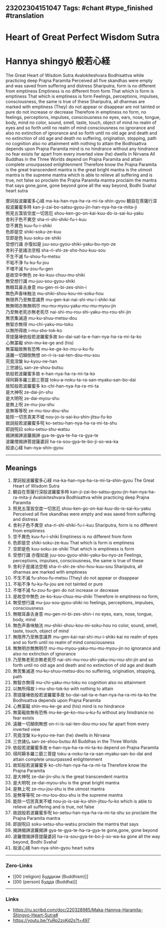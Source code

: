 23202304151047
Tags: #chant #type_finished #translation  
---
# Heart of Great Perfect Wisdom Sutra 
# Hannya shingyō 般若心経
The Great Heart of Wisdom Sutra
Avalokiteshvara Bodhisattva while practicing deep Prajna Paramita
Perceived all five skandhas were empty and was saved from suffering and distress
Shariputra, form is no different from emptiness
Emptiness is no different from form
That which is form is emptiness
That which is emptiness is form
Feelings, perceptions, impulses, consciousness, the same is true of these
Shariputra, all dharmas are marked with emptiness
(They) do not appear or disappear
are not tainted or pure
do not increase or decrease
Therefore in emptiness no form,
no feelings, perceptions, impulses, consciousness 
no eyes, ears, nose, tongue, body, mind 
no color, sound, smell, taste, touch, object of mind 
no realm of eyes and so forth until no realm of mind consciousness
no ignorance and also no extinction of ignorance 
and so forth until no old age and death and no extinction of old age and death 
no suffering, origination, stopping, path
no cognition also no attainment 
with nothing to attain 
the Bodhisattva depends upon Prajna Paramita
mind is no hindrance 
without any hindrance no fear exists 
far apart from every inverted view 
(he) dwells in Nirvana
All Buddhas in the Three Worlds
depend on Prajna Paramita 
and attain complete unsurpassed enlightenment
Therefore know the Prajna Paramita
is the great transcendent mantra 
is the great bright mantra 
is the utmost mantra 
is the supreme mantra 
which is able to relieve all suffering and is true, not false 
so proclaim the Prajna Paramita mantra 
proclaim the mantra that says
gone,gone, gone beyond 
gone all the way beyond, Bodhi Svaha! 
heart sutra

摩訶般波羅蜜多心経					ma-ka-han-nya-ha-ra-mi-ta-shin-gyou
観自在菩薩行深般波羅蜜多時 	  kan-ji-zai-bo-satsu-gyou-jin-han-nya-ha-ra-mita-ji  
照見五薀皆空度一切苦厄			   shou-ken-go-on-kai-kuu-do-is-sai-ku-yaku   
舍利子色不異空 						 sha-ri-shi-shiki-fu-i-kuu   
空不異色 									 kuu-fu-i-shiki    
色即是空 									 shiki-soku-ze-kuu    
空即是色 									 kuu-soku-ze-shiki    
受想行識 亦復如是 					   juu-sou-gyou-shiki-yaku-bu-nyo-ze    
舍利子是諸法空相 					   sha-ri-shi-ze-sho-hou-kuu-sou    
不生不滅 									 fu-shou-fu-metsu    
不垢不浄									 fu-ku-fu-jou    
不増不減 									 fu-zou-fu-gen    
是故空中無色 								ze-ko-kuu-chuu-mu-shiki    
無受想行識                                  mu-juu-sou-gyou-shiki    
無眼耳鼻舌身意                           mu-gen-ni-bi-zes-shin-i    
無色声香味触法                           mu-shiki-shou-kou-mi-soku-hou    
無限界乃至無意識界                    mu-gen-kai-nai-shi-mu-i-shiki-kai    
無無明亦無無明尽                       mu-mu-myou-yaku-mu-mu-myou-jin    
乃至無老死亦無老死尽                nai-shi-mu-rou-shi-yaku-mu-rou-shi-jin    
無苦集滅道                                  mu-ku-shuu-metsu-dou    
無智亦無得                                  mu-chi-yaku-mu-toku    
以無所得故                                  i-mu-sho-tok-ko    
菩提薩埵依般若波羅蜜多故         bo-dai-sat-ta-e-han-nya-ha-ra-mi-ta-ko    
心無罣礙                                     shin-mu-ke-ge and (his)    
無罣礙故無有恐怖                       mu-ke-ge-ko-mu-u-ku-fu    
遠離一切顛倒無想                       on-ri-is-sai-ten-dou-mu-sou    
究竟涅槃                                     ku-kyou-ne-han    
三世諸仏                                     san-ze-shou-butsu    
依般若波羅蜜多故                       e-han-nya-ha-ra-mi-ta-ko    
得阿耨多羅三藐三菩提                toku-a-noku-ta-ra-san-myaku-san-bo-dai    
故知般若波羅蜜多                       ko-chi-han-nya-ha-ra-mi-ta    
是大神呪                                     ze-dai-jin-shu    
是大明呪                                     ze-dai-myou-shu    
是無上呪                                     ze-mu-jou-shu    
是無等等呪                                  ze-mu-tou-dou-shu    
能除一切苦真実不嘘                   nou-jo-is-sai-ku-shin-jitsu-fu-ko    
故説般若波羅蜜多呪                   ko-setsu-han-nya-ha-ra-mi-ta-shu    
即説呪曰                                     soku-setsu-shu-watsu    
揭諦揭諦波羅揭諦                       gya-te-gya-te-ha-ra-gya-te    
波羅僧揭諦菩提薩婆訶                ha-ra-sou-gya-te-bo-ji-so-wa-ka    
般波心経                                     han-nya-shin-gyou    

---

## Meanings
1. 摩訶般波羅蜜多心経 ma-ka-han-nya-ha-ra-mi-ta-shin-gyou The Great Heart of Wisdom Sutra 
2. 観自在菩薩行深般波羅蜜多時 kan-ji-zai-bo-satsu-gyou-jin-han-nya-ha-ra-mita-ji Avalokiteshvara Bodhisattva while practicing deep Prajna Paramita 
3. 照見五薀皆空度一切苦厄 shou-ken-go-on-kai-kuu-do-is-sai-ku-yaku Perceived all five skandhas were empty and was saved from suffering and distress 
4. 舍利子色不異空 sha-ri-shi-shiki-fu-i-kuu Shariputra, form is no different from emptiness 
5. 空不異色 kuu-fu-i-shiki Emptiness is no different from form 
6. 色即是空 shiki-soku-ze-kuu That which is form is emptiness 
7. 空即是色 kuu-soku-ze-shiki That which is emptiness is form 
8. 受想行識 亦復如是 juu-sou-gyou-shiki-yaku-bu-nyo-ze Feelings, perceptions, impulses, consciousness, the same is true of these 
9. 舍利子是諸法空相 sha-ri-shi-ze-sho-hou-kuu-sou Shariputra, all dharmas are marked with emptiness 
10. 不生不滅 fu-shou-fu-metsu (They) do not appear or disappear
11. 不垢不浄 fu-ku-fu-jou are not tainted or pure 
12. 不増不減 fu-zou-fu-gen do not increase or decrease 
13. 是故空中無色 ze-ko-kuu-chuu-mu-shiki Therefore in emptiness no form, 
14. 無受想行識 mu-juu-sou-gyou-shiki no feelings, perceptions, impulses, consciousness 
15. 無眼耳鼻舌身意 mu-gen-ni-bi-zes-shin-i no eyes, ears, nose, tongue, body, mind 
16. 無色声香味触法 mu-shiki-shou-kou-mi-soku-hou no color, sound, smell, taste, touch, object of mind 
17. 無限界乃至無意識界 mu-gen-kai-nai-shi-mu-i-shiki-kai no realm of eyes and so forth until no realm of mind consciousness 
18. 無無明亦無無明尽 mu-mu-myou-yaku-mu-mu-myou-jin no ignorance and also no extinction of ignorance 
19. 乃至無老死亦無老死尽 nai-shi-mu-rou-shi-yaku-mu-rou-shi-jin and so forth until no old age and death and no extinction of old age and death 
20. 無苦集滅道 mu-ku-shuu-metsu-dou no suffering, origination, stopping, path
21. 無智亦無得 mu-chi-yaku-mu-toku no cognition also no attainment 
22. 以無所得故 i-mu-sho-tok-ko with nothing to attain 
23. 菩提薩埵依般若波羅蜜多故 bo-dai-sat-ta-e-han-nya-ha-ra-mi-ta-ko the Bodhisattva depends upon Prajna Paramita 
24. 心無罣礙 shin-mu-ke-ge and (his) mind is no hindrance 
25. 無罣礙故無有恐怖 mu-ke-ge-ko-mu-u-ku-fu without any hindrance no fear exists 
26. 遠離一切顛倒無想 on-ri-is-sai-ten-dou-mu-sou far apart from every inverted view 
27. 究竟涅槃 ku-kyou-ne-han (he) dwells in Nirvana 
28. 三世諸仏 san-ze-shou-butsu All Buddhas in the Three Worlds 
29. 依般若波羅蜜多故 e-han-nya-ha-ra-mi-ta-ko depend on Prajna Paramita 
30. 得阿耨多羅三藐三菩提 toku-a-noku-ta-ra-san-myaku-san-bo-dai and attain complete unsurpassed enlightenment 
31. 故知般若波羅蜜多 ko-chi-han-nya-ha-ra-mi-ta Therefore know the Prajna Paramita
32. 是大神呪 ze-dai-jin-shu is the great transcendent mantra 
33. 是大明呪 ze-dai-myou-shu is the great bright mantra 
34. 是無上呪 ze-mu-jou-shu is the utmost mantra 
35. 是無等等呪 ze-mu-tou-dou-shu is the supreme mantra
36.  能除一切苦真実不嘘 nou-jo-is-sai-ku-shin-jitsu-fu-ko which is able to relieve all suffering and is true, not false 
37.  故説般若波羅蜜多呪 ko-setsu-han-nya-ha-ra-mi-ta-shu so proclaim the Prajna Paramita mantra 
38.  即説呪曰 soku-setsu-shu-watsu proclaim the mantra that says 
39.  揭諦揭諦波羅揭諦 gya-te-gya-te-ha-ra-gya-te gone,gone, gone beyond 
40.  波羅僧揭諦菩提薩婆訶 ha-ra-sou-gya-te-bo-ji-so-wa-ka gone all the way beyond, Bodhi Svaha! 
41.  般波心経 han-nya-shin-gyou heart sutra

---
### Zero-Links
- [[00 (religion) Буддизм (Buddhism)]]
- [[00 (person) Будда (Buddha)]]
---
### Links
- https://ru.scribd.com/doc/220328985/Maka-Hannya-Haramita-Shingyo-Heart-Sutra#
- https://youtu.be/YuRp2zoKd2s?t=497

